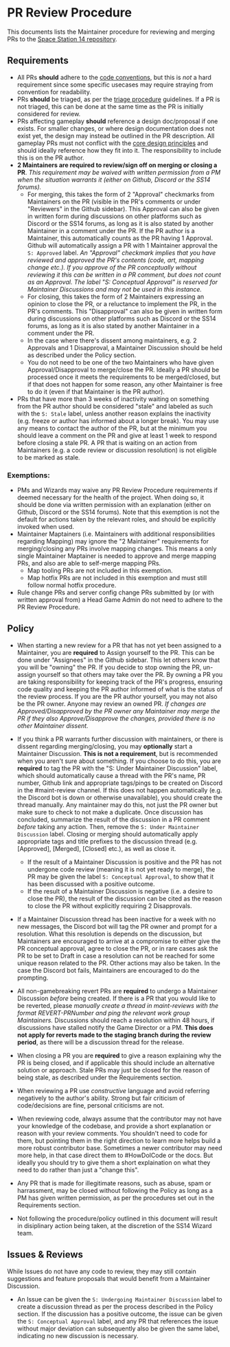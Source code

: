 # PR Review Procedure

This documents lists the Maintainer procedure for reviewing and merging PRs to the [Space Station 14 repository](https://github.com/space-wizards/space-station-14). 

## Requirements
- All PRs **should** adhere to the [code conventions](../../general-development/codebase-info/conventions.md), but this is *not* a hard requirement since some specific usecases may require straying from convention for readability.
- PRs **should** be triaged, as per the [triage procedure](triage-procedure.md) guidelines. If a PR is not triaged, this can be done at the same time as the PR is initially considered for review.
- PRs affecting gameplay **should** reference a design doc/proposal if one exists. For smaller changes, or where design documentation does not exist yet, the design may instead be outlined in the PR description. All gameplay PRs must not conflict with the [core design principles](../../space-station-14/core-design/design-principles.md) and should ideally reference how they fit into it. The responsibility to include this is on the PR author.
- **2 Maintainers are required to review/sign off on merging or closing a PR**. *This requirement may be waived with written permission from a PM when the situation warrants it (either on Github, Discord or the SS14 forums).*
  - For merging, this takes the form of 2 "Approval" checkmarks from Maintainers on the PR (visible in the PR's comments or under "Reviewers" in the Github sidebar). This Approval can also be given in written form during discussions on other platforms such as Discord or the SS14 forums, as long as it is also stated by another Maintainer in a comment under the PR. If the PR author is a Maintainer, this automatically counts as the PR having 1 Approval. Github will automatically assign a PR with 1 Maintainer approval the `S: Approved` label. *An "Approval" checkmark implies that you have reviewed and approved the PR's contents (code, art, mapping change etc.). If you approve of the PR conceptually without reviewing it this can be written in a PR comment, but does not count as an Approval. The label "S: Conceptual Approval" is reserved for Maintainer Discussions and may not be used in this instance.*
  - For closing, this takes the form of 2 Maintainers expressing an opinion to close the PR, or a reluctance to implement the PR, in the PR's comments. This "Disapproval" can also be given in written form during discussions on other platforms such as Discord or the SS14 forums, as long as it is also stated by another Maintainer in a comment under the PR.
  - In the case where there's dissent among maintainers, e.g. 2 Approvals and 1 Disapproval, a Maintainer Discussion should be held as described under the Policy section.
  - You do not need to be one of the two Maintainers who have given Approval/Disapproval to merge/close the PR. Ideally a PR should be processed once it meets the requirements to be merged/closed, but if that does not happen for some reason, any other Maintainer is free to do it (even if that Maintainer is the PR author).
- PRs that have more than 3 weeks of inactivity waiting on something from the PR author should be considered "stale" and labeled as such with the `S: Stale` label, unless another reason explains the inactivity (e.g. freeze or author has informed about a longer break). You may use any means to contact the author of the PR, but at the minimum you should leave a comment on the PR and give at least 1 week to respond before closing a stale PR. A PR that is waiting on an action from Maintainers (e.g. a code review or discussion resolution) is not eligible to be marked as stale.

### Exemptions:
- PMs and Wizards may waive any PR Review Procedure requirements if deemed necessary for the health of the project. When doing so, it should be done via written permission with an explanation (either on Github, Discord or the SS14 forums). Note that this exemption is not the default for actions taken by the relevant roles, and should be explicitly invoked when used.
- Maintainer Maptainers (i.e. Maintainers with additional responsibilities regarding Mapping) may ignore the "2 Maintainer" requirements for merging/closing any PRs involve mapping changes. This means a only single Maintainer Maptainer is needed to approve and merge mapping PRs, and also are able to self-merge mapping PRs.
  - Map tooling PRs are not included in this exemption.
  - Map hotfix PRs are not included in this exemption and must still follow normal hotfix procedure.
- Rule change PRs and server config change PRs submitted by (or with written approval from) a Head Game Admin do not need to adhere to the PR Review Procedure.

## Policy
- When starting a new review for a PR that has not yet been assigned to a Maintainer, you are **required** to Assign yourself to the PR. This can be done under "Assignees" in the Github sidebar. This let others know that you will be "owning" the PR. If you decide to stop owning the PR, un-assign yourself so that others may take over the PR. By owning a PR you are taking responsibility for keeping track of the PR's progress, ensuring code quality and keeping the PR author informed of what is the status of the review process. If you are the PR author yourself, you may not also be the PR owner. Anyone may review an owned PR. *If changes are Approved/Disapproved by the PR owner any Maintainer may merge the PR if they also Approve/Disapprove the changes, provided there is no other Maintainer dissent.*

- If you think a PR warrants further discussion with maintainers, or there is dissent regarding merging/closing, you may **optionally** start a Maintainer Discussion. **This is not a requirement**, but is recommended when you aren't sure about something. If you choose to do this, you are **required** to tag the PR with the "S: Under Maintainer Discussion" label, which should automatically cause a thread with the PR's name, PR number, Github link and appropriate tags/pings to be created on Discord in the #maint-review channel. If this does not happen automatically (e.g. the Discord bot is down or otherwise unavailable), you should create the thread manually. Any maintainer may do this, not just the PR owner but make sure to check to not make a duplicate. Once discussion has concluded, summarize the result of the discussion in a PR comment *before* taking any action. Then, remove the `S: Under Maintainer Discussion` label. Closing or merging should automatically apply appropriate tags and title prefixes to the discussion thread (e.g. [Approved], [Merged], [Closed] etc.), as well as close it.
  - If the result of a Maintainer Discussion is positive and the PR has not undergone code review (meaning it is not yet ready to merge), the PR may be given the label `S: Conceptual Approval`, to show that it has been discussed with a positive outcome.
  - If the result of a Maintainer Discussion is negative (i.e. a desire to close the PR), the result of the discussion can be cited as the reason to close the PR without explicitly requiring 2 Disapprovals.

- If a Maintainer Discussion thread has been inactive for a week with no new messages, the Discord bot will tag the PR owner and prompt for a resolution. What this resolution is depends on the discussion, but Maintainers are encouraged to arrive at a compromise to either give the PR conceptual approval, agree to close the PR, or in rare cases ask the PR to be set to Draft in case a resolution can not be reached for some unique reason related to the PR. Other actions may also be taken. In the case the Discord bot fails, Maintainers are encouraged to do the prompting.

- All non-gamebreaking revert PRs are **required** to undergo a Maintainer Discussion *before* being created. If there is a PR that you would like to be reverted, please *manually create a thread in maint-reviews with the format REVERT-PRNumber and ping the relevant work group Maintainers.* Discussions should reach a resolution within 48 hours, if discussions have stalled notify the Game Director or a PM.
**This does not apply for reverts made to the staging branch during the review period**, as there will be a discussion thread for the release.

- When closing a PR you are **required** to give a reason explaining why the PR is being closed, and if applicable this should include an alternative solution or approach. Stale PRs may just be closed for the reason of being stale, as described under the Requirements section. 

- When reviewing a PR use *constructive* language and avoid referring negatively to the author's ability. Strong but fair criticism of code/decisions are fine, personal criticisms are not.

- When reviewing code, always assume that the contributor may not have your knowledge of the codebase, and provide a short explanation or reason with your review comments. You shouldn't need to code for them, but pointing them in the right direction to learn more helps build a more robust contributor base. Sometimes a newer contributor may need more help, in that case direct them to #HowDoICode or the docs. But ideally you should try to give them a short explaination on what they need to do rather than just a "change this".

- Any PR that is made for illegitimate reasons, such as abuse, spam or harrassment, may be closed without following the Policy as long as a PM has given written permission, as per the procedures set out in the Requirements section.

- Not following the procedure/policy outlined in this document will result in disiplinary action being taken, at the discretion of the SS14 Wizard team.

## Issues & Reviews
While Issues do not have any code to review, they may still contain suggestions and feature proposals that would benefit from a Maintainer Discussion.

- An Issue can be given the `S: Undergoing Maintainer Discussion` label to create a discussion thread as per the process described in the Policy section. If the discussion has a positive outcome, the issue can be given the `S: Conceptual Approval` label, and any PR that references the issue without major deviation can subsequently also be given the same label, indicating no new discussion is necessary.

